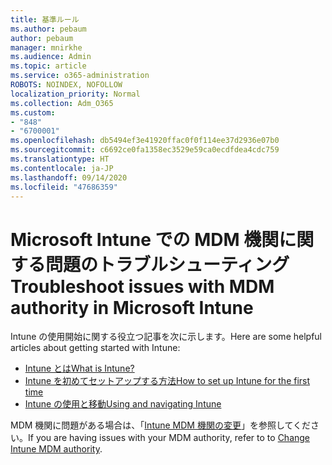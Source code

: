 ```yaml
---
title: 基準ルール
ms.author: pebaum
author: pebaum
manager: mnirkhe
ms.audience: Admin
ms.topic: article
ms.service: o365-administration
ROBOTS: NOINDEX, NOFOLLOW
localization_priority: Normal
ms.collection: Adm_O365
ms.custom:
- "848"
- "6700001"
ms.openlocfilehash: db5494ef3e41920ffac0f0f114ee37d2936e07b0
ms.sourcegitcommit: c6692ce0fa1358ec3529e59ca0ecdfdea4cdc759
ms.translationtype: HT
ms.contentlocale: ja-JP
ms.lasthandoff: 09/14/2020
ms.locfileid: "47686359"
---
```

# <a name="troubleshoot-issues-with-mdm-authority-in-microsoft-intune"></a><span data-ttu-id="251bd-102">Microsoft Intune での MDM 機関に関する問題のトラブルシューティング</span><span class="sxs-lookup"><span data-stu-id="251bd-102">Troubleshoot issues with MDM authority in Microsoft Intune</span></span>

<span data-ttu-id="251bd-103">Intune の使用開始に関する役立つ記事を次に示します。</span><span class="sxs-lookup"><span data-stu-id="251bd-103">Here are some helpful articles about getting started with Intune:</span></span>

- [<span data-ttu-id="251bd-104">Intune とは</span><span class="sxs-lookup"><span data-stu-id="251bd-104">What is Intune?</span></span>](https://docs.microsoft.com/intune/what-is-intune)
- [<span data-ttu-id="251bd-105">Intune を初めてセットアップする方法</span><span class="sxs-lookup"><span data-stu-id="251bd-105">How to set up Intune for the first time</span></span>](https://docs.microsoft.com/intune/setup-steps)
- [<span data-ttu-id="251bd-106">Intune の使用と移動</span><span class="sxs-lookup"><span data-stu-id="251bd-106">Using and navigating Intune</span></span>](https://docs.microsoft.com/intune/tutorial-walkthrough-intune-portal)

<span data-ttu-id="251bd-107">MDM 機関に問題がある場合は、「[Intune MDM 機関の変更](https://docs.microsoft.com/alchemyinsights/change-mdm-authority)」を参照してください。</span><span class="sxs-lookup"><span data-stu-id="251bd-107">If you are having issues with your MDM authority, refer to to [Change Intune MDM authority](https://docs.microsoft.com/alchemyinsights/change-mdm-authority).</span></span>